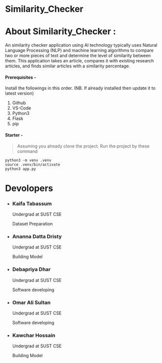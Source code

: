# Similarity_Checker

<h1>About Similarity_Checker : </h1>
An similarity checker application using AI technology typically uses Natural Language Processing (NLP) and machine learning algorithms to compare two or more pieces of text and determine the level of similarity between them. This application takes an article, compares it with existing research articles, and finds similar articles with a similarity percentage.

#### Prerequisites -
Install the followings in this order. (NB. If already installed then update it to latest version)
1. Github
2. VS-Code
3. Python3
4. Flask
5. pip
#### Starter -
> Assuming you already clone the project. 
> Run the project by these command
```
python3 -m venv .venv
source .venv/bin/activate
python3 app.py
```
<H1>Devolopers</h1>
<ul style="list-style-type:disc;">
  
  <li><h3>Kaifa Tabassum</h3></li>
  <p>Undergrad at SUST CSE</p>
  <p>Dataset Preparation</p>
  <li><h3>Ananna Datta Dristy</h3></li>
  <p>Undergrad at SUST CSE</p>
  <p>Building Model</p>
  <li><h3>Debapriya Dhar</h3></li>
  <p>Undergrad at SUST CSE</p>
  <p>Software developing</p>
  <li><h3>Omar Ali Sultan</h3></li>
  <p>Undergrad at SUST CSE</p>
  <p>Software developing</p>
  <li><h3>Kawchar Hossain</h3></li>
  <p>Undergrad at SUST CSE</p>
  <p>Building Model</p>

</ul>
